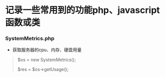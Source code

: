 # 记录一些常用到的功能php、javascript函数或类

### SystemMetrics.php
- 获取服务器的cpu、内存、硬盘用量

> $os = new SystemMetrics();
> 
> $res = $os->getUsage();
